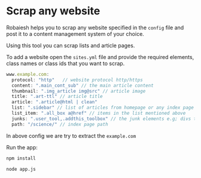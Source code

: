 # Scrap any website
Robaiesh helps you to scrap any website specified in the `config` file and post it to a content management system of your choice.

Using this tool you can scrap lists and article pages.


To add a website open the `sites.yml` file and provide the required elements, class names or class ids that you want to scrap.

```js
www.example.com:
  protocol: "http"   // website protocol http/https
  content: ".main_cont_sub" // the main article content
  thumbnail: ".img_article img@src" // article image
  title: ".art-ttl" // article title
  article: ".article@html | clean"
  list: ".sidebar" // list of articles from homepage or any index page
  list_item: ".all_box a@href" // items in the list mentioned above
  junks: ".user_tool,.addthis_toolbox" // the junk elements e.g; divs that you want to remove and not scrap.
  path: "/science/" // index page path
```

In above config we are try to extract the `example.com`

Run the app:

```bash
npm install

node app.js

```
